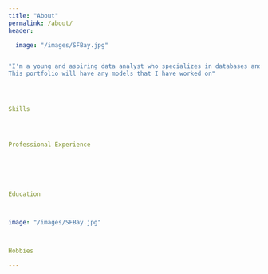 ```yaml
---
title: "About"
permalink: /about/
header:

  image: "/images/SFBay.jpg"


"I'm a young and aspiring data analyst who specializes in databases and spreadsheet management.
This portfolio will have any models that I have worked on"




Skills




Professional Experience






Education



image: "/images/SFBay.jpg"



Hobbies

---
```

